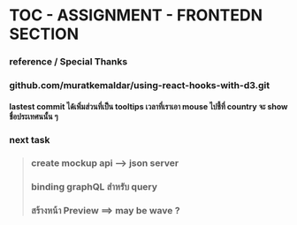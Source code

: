 # TOC - ASSIGNMENT - FRONTEDN SECTION
### reference / Special Thanks
### github.com/muratkemaldar/using-react-hooks-with-d3.git


#### lastest commit ได้เพิ่มส่วนที่เป็น tooltips เวลาที่เราเอา mouse ไปชี้ที่ country จะ show ชื่อประเทศนนั้น ๆ 
### next task 
> ###  create mockup api --> json server 
> ###  binding graphQL สำหรับ query 
> ###  สร้างหน้า Preview ==> may be wave ? 